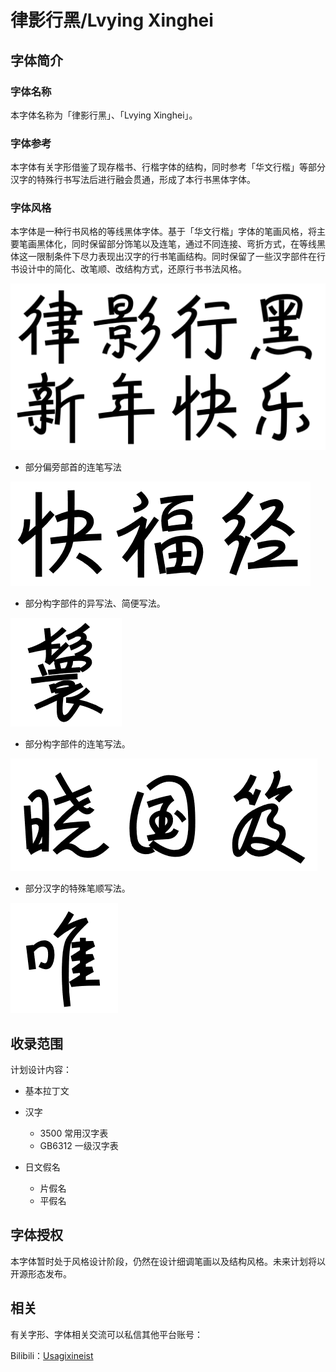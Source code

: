 # 律影行黑/Lvying Xinghei

## 字体简介

### 字体名称

本字体名称为「律影行黑」、「Lvying Xinghei」。

### 字体参考
 
本字体有关字形借鉴了现存楷书、行楷字体的结构，同时参考「华文行楷」等部分汉字的特殊行书写法后进行融会贯通，形成了本行书黑体字体。

### 字体风格

本字体是一种行书风格的等线黑体字体。基于「华文行楷」字体的笔画风格，将主要笔画黑体化，同时保留部分饰笔以及连笔，通过不同连接、弯折方式，在等线黑体这一限制条件下尽力表现出汉字的行书笔画结构。同时保留了一些汉字部件在行书设计中的简化、改笔顺、改结构方式，还原行书书法风格。

<img src="testpic\test01.png">

- 部分偏旁部首的连笔写法

<img src="testpic\2-01.png">

- 部分构字部件的异写法、简便写法。

<img src="testpic\2-02.png">

- 部分构字部件的连笔写法。

<img src="testpic\2-03.png">

- 部分汉字的特殊笔顺写法。

<img src="testpic\2-04.png">

## 收录范围

计划设计内容：

- 基本拉丁文

- 汉字

  - 3500 常用汉字表
  - GB6312 一级汉字表

- 日文假名

  - 片假名
  - 平假名

## 字体授权

本字体暂时处于风格设计阶段，仍然在设计细调笔画以及结构风格。未来计划将以开源形态发布。

## 相关

有关字形、字体相关交流可以私信其他平台账号：

Bilibili：[Usagixineist](https://space.bilibili.com/65508764)